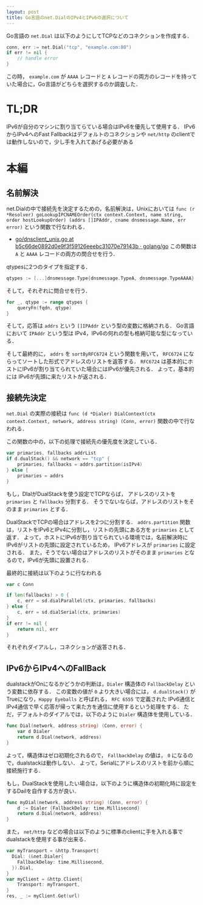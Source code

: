 ```yaml
---
layout: post
title: Go言語のnet.DialのIPv4とIPv6の選択について
---
```


Go言語の `net.Dial` は以下のようにしてTCPなどのコネクションを作成する．
```go
conn, err := net.Dial("tcp", "example.com:80")
if err != nil {
	// handle error
}
```

この時， `example.com` が `AAAA` レコードと `A` レコードの両方のレコードを持っていた場合に，Go言語がどちらを選択するのか調査した．

# TL;DR
IPv6が自分のマシンに割り当てらている場合はIPv6を優先して使用する．
IPv6からIPv4へのFast Fallbackはデフォルトのコネクションや `net/http` のclientでは動作しないので，少し手を入れてあげる必要がある


# 本編
## 名前解決
net.Dialの中で接続先を決定するための，名前解決は，Unixにおいては `func (r *Resolver) goLookupIPCNAMEOrder(ctx context.Context, name string, order hostLookupOrder) (addrs []IPAddr, cname dnsmessage.Name, err error)` という関数で行なわれる．
- [go/dnsclient_unix.go at b5c66de0892d0e9f3f59126eeebc31070e79143b · golang/go](https://github.com/golang/go/blob/b5c66de0892d0e9f3f59126eeebc31070e79143b/src/net/dnsclient_unix.go#L566-L728)
この関数は `A` と `AAAA` レコードの両方の問合せを行う．

qtypesに2つのタイプを指定する．
```go
qtypes := [...]dnsmessage.Type{dnsmessage.TypeA, dnsmessage.TypeAAAA}
```

そして，それぞれに問合せを行う．
```go
for _, qtype := range qtypes {
    queryFn(fqdn, qtype)
}
```

そして，応答は `addrs` という `[]IPAddr` という型の変数に格納される．
Go言語において `IPAddr` という型は IPv4，IPv6の何れの型も格納可能な型になっている．

そして最終的に， `addrs` を `sortByRFC6724` という関数を用いて， `RFC6724` にならってソートした形式でアドレスのリストを返答する．
`RFC6724` は基本的にホストにIPv6が割り当てられていた場合にはIPv6が優先される．
よって，基本的には IPv6が先頭に来たリストが返される．


## 接続先決定
`net.Dial` の実際の接続は `func (d *Dialer) DialContext(ctx context.Context, network, address string) (Conn, error)` 関数の中で行なわれる．

この関数の中の，以下の処理で接続先の優先度を決定している．
```go
var primaries, fallbacks addrList
if d.dualStack() && network == "tcp" {
    primaries, fallbacks = addrs.partition(isIPv4)
} else {
    primaries = addrs
}
```
もし，DIalがDualStackを使う設定でTCPならば， アドレスのリストを `primaries` と `fallbacks` 分割する．
そうでないならば，アドレスのリストをそのまま `primaries` とする．

DualStackでTCPの場合はアドレスを2つに分割する．
`addrs.partition` 関数は，リストをIPv6とIPv4に分割し，リストの先頭にある方を `primaries` として返す．
よって，ホストにIPv6が割り当てられている環境では，名前解決時にIPv6がリストの先頭に設定されているため， IPv6アドレスが `primaries` に設定される．
また，そうでない場合はアドレスのリストがそのまま `primaries` となるので，IPv6が先頭に設置される．

最終的に接続は以下のように行なわれる
```go
var c Conn

if len(fallbacks) > 0 {
    c, err = sd.dialParallel(ctx, primaries, fallbacks)
} else {
    c, err = sd.dialSerial(ctx, primaries)
}
if err != nil {
    return nil, err
}
```
それぞれダイアルし，コネクションが返答される．

## IPv6からIPv4へのFallBack
dualstackがOnになるかどうかの判断は，`Dialer` 構造体の `FallbackDelay` という変数に依存する．
この変数の値が `0` より大きい場合には， `d.dualStack()` がTrueになり，`Happy Eyeballs` と呼ばれる， `RFC 6555` で定義された IPv6通信とIPv4通信で早く応答が帰って来た方を通信に使用するという処理をする．
ただ，デフォルトのダイアルでは，以下のように `Dialer` 構造体を使用している．
```go
func Dial(network, address string) (Conn, error) {
    var d Dialer
    return d.Dial(network, address)
}
```
よって，構造体はゼロ初期化されるので， `FallbackDelay` の値は， `0` になるので，dualstackは動作しない．
よって，Serialにアドレスのリストを前から順に接続施行する．

もし，DualStackを使用したい場合は，以下のように構造体の初期化時に設定をするDailを自作する方が良い．
```go
func myDial(network, address string) (Conn, error) {
	d := Dialer {FallbackDelay: time.Millisecond}
	return d.Dial(network, address)
}
```

また， `net/http` などの場合は以下のように標準のclientに手を入れる事でdualstackを使用する事が出来る．
```go
var myTransport = &http.Transport{
  Dial: (&net.Dialer{
    FallbackDelay: time.Millisecond,
  }).Dial,
}
var myClient = &http.Client{
    Transport: myTransport,
}
res, _ := myClient.Get(url)
```


